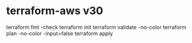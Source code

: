 # terraform-aws v30


terraform fmt -check
terraform init
terraform validate -no-color
terraform plan -no-color -input=false
terraform apply